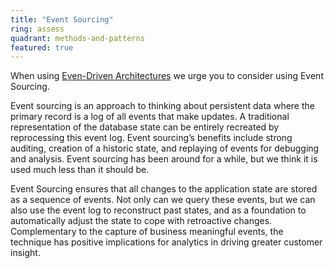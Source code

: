 ```yaml
---
title: "Event Sourcing"
ring: assess
quadrant: methods-and-patterns
featured: true
---
```


When using <a href="event-driven-architecture.html">Even-Driven Architectures</a> we urge you to consider using Event Sourcing.

Event sourcing is an approach to thinking about persistent data where the primary record is a log of
all events that make updates. A traditional representation of the database state can be entirely
recreated by reprocessing this event log. Event sourcing’s benefits include strong auditing,
creation of a historic state, and replaying of events for debugging and analysis. Event sourcing has
been around for a while, but we think it is used much less than it should be.

Event Sourcing ensures that all changes to the application state are stored as a sequence of events.
Not only can we query these events, but we can also use the event log to reconstruct past states,
and as a foundation to automatically adjust the state to cope with retroactive changes.
Complementary to the capture of business meaningful events, the technique has positive implications
for analytics in driving greater customer insight.